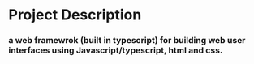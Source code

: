 # Project Description

### a web framewrok (built in typescript) for building web user interfaces using Javascript/typescript, html and css.

